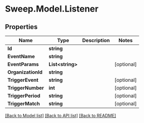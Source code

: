 # Sweep.Model.Listener
## Properties

Name | Type | Description | Notes
------------ | ------------- | ------------- | -------------
**Id** | **string** |  | 
**EventName** | **string** |  | 
**EventParams** | **List&lt;string&gt;** |  | [optional] 
**OrganizationId** | **string** |  | 
**TriggerEvent** | **string** |  | [optional] 
**TriggerNumber** | **int** |  | [optional] 
**TriggerPeriod** | **string** |  | [optional] 
**TriggerMatch** | **string** |  | [optional] 

[[Back to Model list]](../README.md#documentation-for-models) [[Back to API list]](../README.md#documentation-for-api-endpoints) [[Back to README]](../README.md)

